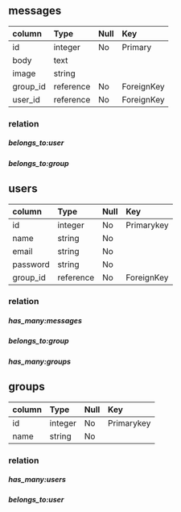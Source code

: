 
## messages
|column|Type|Null|Key|
|:-|:-|:-|:-|
|id|integer|No|Primary|
|body|text|||
|image|string|||
|group_id|reference|No|ForeignKey|
|user_id|reference|No|ForeignKey|

### relation
##### belongs_to:user
##### belongs_to:group

## users
|column|Type|Null|Key|
|:-|:-|:-|:-|
|id|integer|No|Primarykey|
|name|string|No||
|email|string|No||
|password|string|No||
|group_id|reference|No|ForeignKey|

### relation
##### has_many:messages
##### belongs_to:group
##### has_many:groups

## groups
|column|Type|Null|Key|
|:-|:-|:-|:-|
|id|integer|No|Primarykey|
|name|string|No|||

### relation
##### has_many:users
##### belongs_to:user
